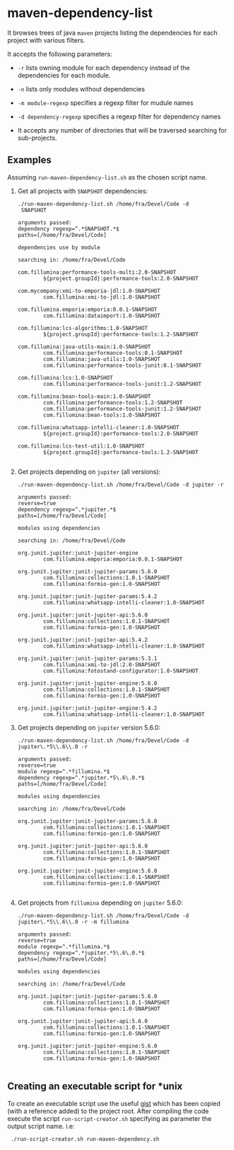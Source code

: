 # maven-dependency-list

It browses trees of java `maven` projects listing the dependencies for each project with various filters.

It accepts the following parameters:

- `-r` lists owning module for each dependency instead of the dependencies for each module.

- `-n` lists only modules without dependencies

- `-m module-regexp` specifies a regexp filter for mudule names

- `-d dependency-regexp` specifies a regexp filter for dependency names

- It accepts any number of directories that will be traversed searching for sub-projects.

## Examples

Assuming `run-maven-dependency-list.sh` as the chosen script name.

1. Get all projects with `SNAPSHOT` dependencies:

	```
	./run-maven-dependency-list.sh /home/fra/Devel/Code -d
	 SNAPSHOT 
	```
	
	```
	arguments passed:
	dependency regexp=^.*SNAPSHOT.*$
	paths=[/home/fra/Devel/Code]
	
	dependencies use by module
	
	searching in: /home/fra/Devel/Code
	
	com.fillumina:performance-tools-multi:2.0-SNAPSHOT
	        ${project.groupId}:performance-tools:2.0-SNAPSHOT
	
	com.mycompany:xmi-to-emporia-jdl:1.0-SNAPSHOT
	        com.fillumina:xmi-to-jdl:1.0-SNAPSHOT
	
	com.fillumina.emporia:emporia:0.0.1-SNAPSHOT
	        com.fillumina:dataimport:1.0-SNAPSHOT
	
	com.fillumina:lcs-algorithms:1.0-SNAPSHOT
	        ${project.groupId}:performance-tools:1.2-SNAPSHOT
		
	com.fillumina:java-utils-main:1.0-SNAPSHOT
	        com.fillumina:performance-tools:0.1-SNAPSHOT
	        com.fillumina:java-utils:1.0-SNAPSHOT
	        com.fillumina:performance-tools-junit:0.1-SNAPSHOT
	
	com.fillumina:lcs:1.0-SNAPSHOT
	        com.fillumina:performance-tools-junit:1.2-SNAPSHOT
	
	com.fillumina:bean-tools-main:1.0-SNAPSHOT
	        com.fillumina:performance-tools:1.2-SNAPSHOT
	        com.fillumina:performance-tools-junit:1.2-SNAPSHOT
	        com.fillumina:bean-tools:1.0-SNAPSHOT
	
	com.fillumina:whatsapp-intelli-cleaner:1.0-SNAPSHOT
	        ${project.groupId}:performance-tools:2.0-SNAPSHOT
	
	com.fillumina:lcs-test-util:1.0-SNAPSHOT
	        ${project.groupId}:performance-tools:1.2-SNAPSHOT
		
	```
2. Get projects depending on `jupiter` (all versions):
	```	
	./run-maven-dependency-list.sh /home/fra/Devel/Code -d jupiter -r 
	```
	
	```
	arguments passed:
	reverse=true
	dependency regexp=^.*jupiter.*$
	paths=[/home/fra/Devel/Code]
	
	modules using dependencies
	
	searching in: /home/fra/Devel/Code
	
	org.junit.jupiter:junit-jupiter-engine
	        com.fillumina.emporia:emporia:0.0.1-SNAPSHOT
	
	org.junit.jupiter:junit-jupiter-params:5.6.0
	        com.fillumina:collections:1.0.1-SNAPSHOT
	        com.fillumina:formio-gen:1.0-SNAPSHOT
		
	org.junit.jupiter:junit-jupiter-params:5.4.2
	        com.fillumina:whatsapp-intelli-cleaner:1.0-SNAPSHOT
	
	org.junit.jupiter:junit-jupiter-api:5.6.0
	        com.fillumina:collections:1.0.1-SNAPSHOT
	        com.fillumina:formio-gen:1.0-SNAPSHOT
	
	org.junit.jupiter:junit-jupiter-api:5.4.2
	        com.fillumina:whatsapp-intelli-cleaner:1.0-SNAPSHOT
	
	org.junit.jupiter:junit-jupiter-params:5.3.1
	        com.fillumina:xmi-to-jdl:2.0-SNAPSHOT
	        com.fillumina:fotostand-configurator:1.0-SNAPSHOT
	
	org.junit.jupiter:junit-jupiter-engine:5.6.0
	        com.fillumina:collections:1.0.1-SNAPSHOT
	        com.fillumina:formio-gen:1.0-SNAPSHOT
	
	org.junit.jupiter:junit-jupiter-engine:5.4.2
	        com.fillumina:whatsapp-intelli-cleaner:1.0-SNAPSHOT			
	```
3. Get projects depending on `jupiter` version 5.6.0:
	```	
	./run-maven-dependency-list.sh /home/fra/Devel/Code -d jupiter\.*5\\.6\\.0 -r 
	```
	
	```
	arguments passed:
	reverse=true
	module regexp=^.*fillumina.*$
	dependency regexp=^.*jupiter.*5\.6\.0.*$
	paths=[/home/fra/Devel/Code]
	
	modules using dependencies
	
	searching in: /home/fra/Devel/Code
	
	org.junit.jupiter:junit-jupiter-params:5.6.0
	        com.fillumina:collections:1.0.1-SNAPSHOT
	        com.fillumina:formio-gen:1.0-SNAPSHOT
	
	org.junit.jupiter:junit-jupiter-api:5.6.0
	        com.fillumina:collections:1.0.1-SNAPSHOT
	        com.fillumina:formio-gen:1.0-SNAPSHOT
	
	org.junit.jupiter:junit-jupiter-engine:5.6.0
	        com.fillumina:collections:1.0.1-SNAPSHOT
	        com.fillumina:formio-gen:1.0-SNAPSHOT
		
	```

4. Get projects from `fillumina` depending on `jupiter`  5.6.0:
	```
	./run-maven-dependency-list.sh /home/fra/Devel/Code -d jupiter\.*5\\.6\\.0 -r -m fillumina
	```

	```
	arguments passed:
	reverse=true
	module regexp=^.*fillumina.*$
	dependency regexp=^.*jupiter.*5\.6\.0.*$
	paths=[/home/fra/Devel/Code]
	
	modules using dependencies
	
	searching in: /home/fra/Devel/Code
	
	org.junit.jupiter:junit-jupiter-params:5.6.0
	        com.fillumina:collections:1.0.1-SNAPSHOT
	        com.fillumina:formio-gen:1.0-SNAPSHOT
	
	org.junit.jupiter:junit-jupiter-api:5.6.0
	        com.fillumina:collections:1.0.1-SNAPSHOT
	        com.fillumina:formio-gen:1.0-SNAPSHOT
	
	org.junit.jupiter:junit-jupiter-engine:5.6.0
	        com.fillumina:collections:1.0.1-SNAPSHOT
	        com.fillumina:formio-gen:1.0-SNAPSHOT
		
	```
## Creating an executable script for *unix

To create an executable script use the useful [gist](https://gist.github.com/briandealwis/782862/9cc9ef8a78af3bb78a692313f8bfa6fb76ab4663) which has been copied (with a reference added) to the project root. After compiling the code execute the script `run-script-creator.sh` specifying as parameter the output script name.
i.e:
```
 ./run-script-creator.sh run-maven-dependency.sh  
```


